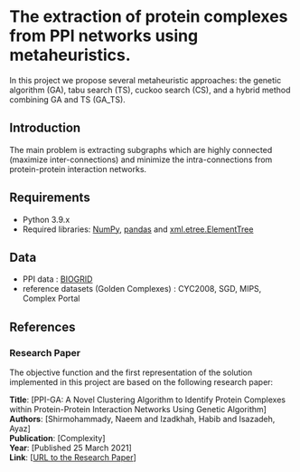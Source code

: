 # The extraction of protein complexes from PPI networks using metaheuristics.
In this project we propose several metaheuristic approaches: the genetic algorithm (GA), tabu search (TS), cuckoo search (CS), and a hybrid method combining GA and TS (GA\_TS).


## Introduction
The main problem is extracting subgraphs which are highly connected (maximize inter-connections) and minimize the intra-connections from protein-protein interaction networks.  

## Requirements
- Python 3.9.x
- Required libraries: [NumPy](http://www.numpy.org), [pandas](https://pandas.pydata.org) and
[xml.etree.ElementTree](https://github.com/python/cpython/blob/3.12/Lib/xml/etree/ElementTree.py) 


## Data
- PPI data : [BIOGRID](https://downloads.thebiogrid.org/BioGRID)
- reference datasets (Golden Complexes) : CYC2008, SGD, MIPS, Complex Portal 

## References
### Research Paper
The objective function and the first representation of the solution implemented in this project are based on the following research paper:

**Title**: [PPI-GA: A Novel Clustering Algorithm to Identify Protein Complexes within Protein-Protein Interaction Networks Using Genetic Algorithm]  
**Authors**: [Shirmohammady, Naeem and Izadkhah, Habib and Isazadeh, Ayaz]  
**Publication**: [Complexity]  
**Year**: [Published 25 March 2021]  
**Link**: [[URL to the Research Paper](https://www.researchgate.net/publication/350392631_PPI-GA_A_Novel_Clustering_Algorithm_to_Identify_Protein_Complexes_within_Protein-Protein_Interaction_Networks_Using_Genetic_Algorithm)]
